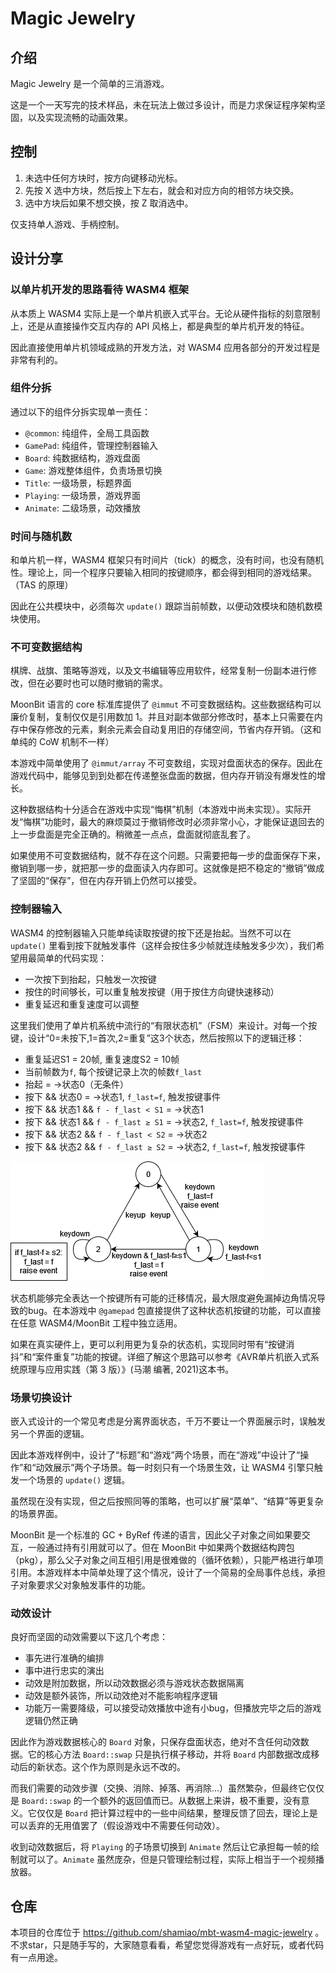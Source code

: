 # Magic Jewelry

## 介绍

Magic Jewelry 是一个简单的三消游戏。

这是一个一天写完的技术样品，未在玩法上做过多设计，而是力求保证程序架构坚固，以及实现流畅的动画效果。

## 控制

1. 未选中任何方块时，按方向键移动光标。
2. 先按 X 选中方块，然后按上下左右，就会和对应方向的相邻方块交换。
3. 选中方块后如果不想交换，按 Z 取消选中。

仅支持单人游戏、手柄控制。

## 设计分享

### 以单片机开发的思路看待 WASM4 框架

从本质上 WASM4 实际上是一个单片机嵌入式平台。无论从硬件指标的刻意限制上，还是从直接操作交互内存的 API 风格上，都是典型的单片机开发的特征。

因此直接使用单片机领域成熟的开发方法，对 WASM4 应用各部分的开发过程是非常有利的。

### 组件分拆

通过以下的组件分拆实现单一责任：

 - `@common`: 纯组件，全局工具函数
 - `GamePad`: 纯组件，管理控制器输入
 - `Board`: 纯数据结构，游戏盘面
 - `Game`: 游戏整体组件，负责场景切换
 - `Title`: 一级场景，标题界面
 - `Playing`: 一级场景，游戏界面
 - `Animate`: 二级场景，动效播放

### 时间与随机数

和单片机一样，WASM4 框架只有时间片（tick）的概念，没有时间，也没有随机性。理论上，同一个程序只要输入相同的按键顺序，都会得到相同的游戏结果。（TAS 的原理）

因此在公共模块中，必须每次 `update()` 跟踪当前帧数，以便动效模块和随机数模块使用。

### 不可变数据结构

棋牌、战旗、策略等游戏，以及文书编辑等应用软件，经常复制一份副本进行修改，但在必要时也可以随时撤销的需求。

MoonBit 语言的 core 标准库提供了 `@immut` 不可变数据结构。这些数据结构可以廉价复制，复制仅仅是引用数加 1。并且对副本做部分修改时，基本上只需要在内存中保存修改的元素，剩余元素会自动复用旧的存储空间，节省内存开销。（这和单纯的 CoW 机制不一样）

本游戏中简单使用了 `@immut/array` 不可变数组，实现对盘面状态的保存。因此在游戏代码中，能够见到到处都在传递整张盘面的数据，但内存开销没有爆发性的增长。

这种数据结构十分适合在游戏中实现“悔棋”机制（本游戏中尚未实现）。实际开发“悔棋”功能时，最大的麻烦莫过于撤销修改时必须非常小心，才能保证退回去的上一步盘面是完全正确的。稍微差一点点，盘面就彻底乱套了。

如果使用不可变数据结构，就不存在这个问题。只需要把每一步的盘面保存下来，撤销到哪一步，就把那一步的盘面读入内存即可。这就像是把不稳定的“撤销”做成了坚固的“保存”，但在内存开销上仍然可以接受。

### 控制器输入

WASM4 的控制器输入只能单纯读取按键的按下还是抬起。当然不可以在 `update()` 里看到按下就触发事件（这样会按住多少帧就连续触发多少次），我们希望用最简单的代码实现：

 - 一次按下到抬起，只触发一次按键
 - 按住的时间够长，可以重复触发按键（用于按住方向键快速移动）
 - 重复延迟和重复速度可以调整

这里我们使用了单片机系统中流行的“有限状态机”（FSM）来设计。对每一个按键，设计“0=未按下,1=首次,2=重复”这3个状态，然后按照以下的逻辑迁移：

 - 重复延迟S1 = 20帧, 重复速度S2 = 10帧
 - 当前帧数为`f`, 每个按键记录上次的帧数`f_last`
 - 抬起 = →状态0（无条件）
 - 按下 && 状态0 = →状态1, `f_last=f`, 触发按键事件
 - 按下 && 状态1 && `f - f_last < S1` = →状态1
 - 按下 && 状态1 && `f - f_last ≥ S1` = →状态2, `f_last=f`, 触发按键事件
 - 按下 && 状态2 && `f - f_last < S2` = →状态2
 - 按下 && 状态2 && `f - f_last ≥ S2` = →状态2, `f_last=f`, 触发按键事件

![状态机](./memo-key-fsm.png)

状态机能够完全表达一个按键所有可能的迁移情况，最大限度避免漏掉边角情况导致的bug。在本游戏中 `@gamepad` 包直接提供了这种状态机按键的功能，可以直接在任意 WASM4/MoonBit 工程中独立适用。

如果在真实硬件上，更可以利用更为复杂的状态机，实现同时带有“按键消抖”和“案件重复”功能的按键。详细了解这个思路可以参考《AVR单片机嵌入式系统原理与应用实践（第 3 版）》(马潮 编著, 2021)这本书。

### 场景切换设计

嵌入式设计的一个常见考虑是分离界面状态，千万不要让一个界面展示时，误触发另一个界面的逻辑。

因此本游戏样例中，设计了“标题”和“游戏”两个场景，而在“游戏”中设计了“操作”和“动效展示”两个子场景。每一时刻只有一个场景生效，让 WASM4 引擎只触发一个场景的 `update()` 逻辑。

虽然现在没有实现，但之后按照同等的策略，也可以扩展“菜单”、“结算”等更复杂的场景界面。

MoonBit 是一个标准的 GC + ByRef 传递的语言，因此父子对象之间如果要交互，一般通过持有引用就可以了。但在 MoonBit 中如果两个数据结构跨包（pkg），那么父子对象之间互相引用是很难做的（循环依赖），只能严格进行单项引用。本游戏样本中简单处理了这个情况，设计了一个简易的全局事件总线，承担子对象要求父对象触发事件的功能。

### 动效设计

良好而坚固的动效需要以下这几个考虑：

 - 事先进行准确的编排
 - 事中进行忠实的演出
 - 动效是附加数据，所以动效数据必须与游戏状态数据隔离
 - 动效是额外装饰，所以动效绝对不能影响程序逻辑
 - 功能万一需要降级，可以接受动效播放中途有小bug，但播放完毕之后的游戏逻辑仍然正确

因此作为游戏数据核心的 `Board` 对象，只保存盘面状态，绝对不含任何动效数据。它的核心方法 `Board::swap` 只是执行棋子移动，并将 `Board` 内部数据改成移动后的新状态。这个作为原则是永远不改的。

而我们需要的动效步骤（交换、消除、掉落、再消除…）虽然繁杂，但最终它仅仅是 `Board::swap` 的一个额外的返回值而已。从数据上来讲，极不重要，没有意义。它仅仅是 `Board` 把计算过程中的一些中间结果，整理反馈了回去，理论上是可以丢弃的无用值罢了（假设游戏中不需要任何动效）。

收到动效数据后，将 `Playing` 的子场景切换到 `Animate` 然后让它承担每一帧的绘制就可以了。`Animate` 虽然庞杂，但是只管理绘制过程，实际上相当于一个视频播放器。

## 仓库

本项目的仓库位于 <https://github.com/shamiao/mbt-wasm4-magic-jewelry> 。不求star，只是随手写的，大家随意看看，希望您觉得游戏有一点好玩，或者代码有一点用途。
